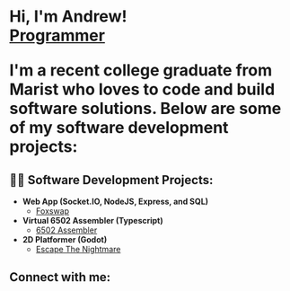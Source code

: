 <h1>Hi, I'm Andrew! <br/><a href=https://github.com/AndrewH512">Programmer</a>
<p> I'm a recent college graduate from Marist who loves to code and build software solutions. Below are some of my software development projects:</p>
<h2>👨‍💻 Software Development Projects:</h2>

- <b>Web App (Socket.IO, NodeJS, Express, and SQL)</b>
  - [Foxswap](https://github.com/AndrewH512/Foxswap) </i>
- <b>Virtual 6502 Assembler (Typescript)</b>
  - [6502 Assembler](https://github.com/AndrewH512/Virtual-6502-Assembler) </i>
- <b>2D Platformer (Godot)</b>
  - [Escape The Nightmare](https://github.com/AndrewH512/Projects/tree/main/Game%20Design%20Projects/Godot/Escape%20The%20Nightmare) </i>
  
<h2> Connect with me:</h2>

[linkedin]: https://www.linkedin.com/in/andrew-hennessy-ab02072b2/

<!--
Here are some ideas to get you started:

- 🔭 I’m currently working on ...
- 🌱 I’m currently learning ...
- 👯 I’m looking to collaborate on ...
- 🤔 I’m looking for help with ...
- 💬 Ask me about ...
- 📫 How to reach me: ...
- 😄 Pronouns: ...
- ⚡ Fun fact: ...
-->
